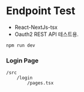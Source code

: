 # Endpoint Test

- React-NextJs-tsx 
- Oauth2 REST API 테스트용.


```bash
npm run dev
```

### Login Page

```
/src
    /login
        /pages.tsx
```
